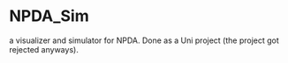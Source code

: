 # NPDA_Sim
a visualizer and simulator for NPDA. Done as a Uni project (the project got rejected anyways).

